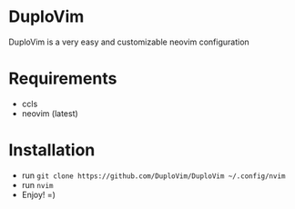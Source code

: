 # DuploVim
DuploVim is a very easy and customizable neovim configuration

# Requirements
- ccls
- neovim (latest)

# Installation
- run ```git clone https://github.com/DuploVim/DuploVim ~/.config/nvim```
- run ```nvim```
- Enjoy! =)
